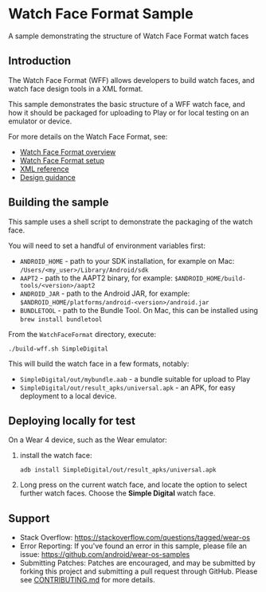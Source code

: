 # Watch Face Format Sample

A sample demonstrating the structure of Watch Face Format watch faces

## Introduction

The Watch Face Format (WFF) allows developers to build watch faces, and watch
face design tools in a XML format.

This sample demonstrates the basic structure of a WFF watch face, and how it
should be packaged for uploading to Play or for local testing on an emulator or
device.

For more details on the Watch Face Format, see:

- [Watch Face Format overview][wff-overview]
- [Watch Face Format setup][wff-setup]
- [XML reference][wff-xml-reference]
- [Design guidance][watch-face-design-guidance]

## Building the sample

This sample uses a shell script to demonstrate the packaging of the watch face.

You will need to set a handful of environment variables first:

- `ANDROID_HOME` - path to your SDK installation, for example on Mac:
  `/Users/<my_user>/Library/Android/sdk`
- `AAPT2` - path to the AAPT2 binary, for example:
  `$ANDROID_HOME/build-tools/<version>/aapt2`
- `ANDROID_JAR` - path to the Android JAR, for example:
  `$ANDROID_HOME/platforms/android-<version>/android.jar`
- `BUNDLETOOL` - path to the Bundle Tool. On Mac, this can be installed using
  `brew install bundletool`

From the `WatchFaceFormat` directory, execute:

```shell
./build-wff.sh SimpleDigital
```

This will build the watch face in a few formats, notably:

- `SimpleDigital/out/mybundle.aab` - a bundle suitable for upload to Play
- `SimpleDigital/out/result_apks/universal.apk` - an APK, for easy deployment
  to a local device.

## Deploying locally for test

On a Wear 4 device, such as the Wear emulator:

1. install the watch face:

    ```shell
    adb install SimpleDigital/out/result_apks/universal.apk
    ```

1. Long press on the current watch face, and locate the option to select further
   watch faces. Choose the **Simple Digital** watch face.

## Support

- Stack Overflow: <https://stackoverflow.com/questions/tagged/wear-os>
- Error Reporting: If you've found an error in this sample, please file an
  issue: <https://github.com/android/wear-os-samples>
- Submitting Patches: Patches are encouraged, and may be submitted by forking
  this project and submitting a pull request through GitHub. Please see
  [CONTRIBUTING.md][contributing] for more details.

[wff-overview]: https://developer.android.com/training/wearables/wff
[wff-setup]: https://developer.android.com/training/wearables/wff/setup
[wff-xml-reference]: https://developer.android.com/training/wearables/wff/watch-face
[watch-face-design-guidance]: https://developer.android.com/design/ui/wear/guides/surfaces/watch-faces
[contributing]: ../CONTRIBUTING.md
